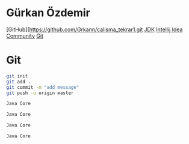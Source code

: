 # Gürkan Özdemir
[GitHub](https://github.com/Grkann/calisma_tekrar1.git 
[JDK](https://www.oracle.com/java/technologies/downloads/#jdk24-windows)
[Intellij Idea Community](https://www.jetbrains.com/idea/download/?section=windows)
[Git](https://git-scm.com/downloads/win)

# Git
```sh
git init
git add .
git commit -m "add message"
git push -u origin master
```
```sh
Java Core
```
```sh
Java Core
```
```sh
Java Core
```
```sh
Java Core
```

